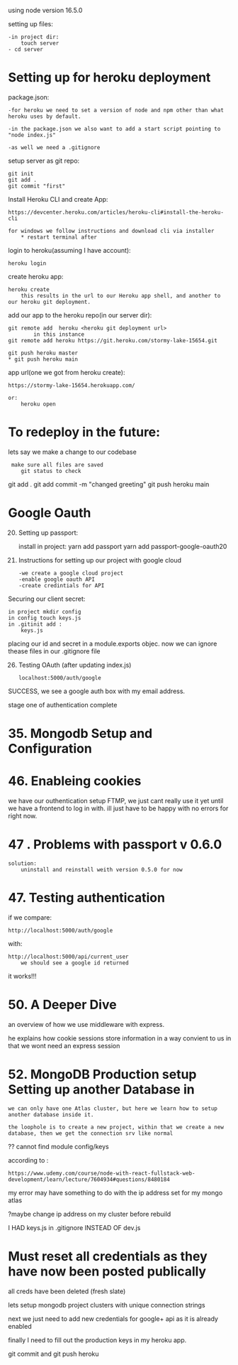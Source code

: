 using node version 16.5.0

setting up files:

    -in project dir:
        touch server
    - cd server

# Setting up for heroku deployment

package.json:

    -for heroku we need to set a version of node and npm other than what heroku uses by default.

    -in the package.json we also want to add a start script pointing to "node index.js"

    -as well we need a .gitignore

setup server as git repo:

    git init
    git add .
    git commit "first"

Install Heroku CLI and create App:

    https://devcenter.heroku.com/articles/heroku-cli#install-the-heroku-cli

    for windows we follow instructions and download cli via installer
        * restart terminal after

login to heroku(assuming I have account):
    
    heroku login

create heroku app:

    heroku create
        this results in the url to our Heroku app shell, and another to our heroku git deployment.

add our app to the heroku repo(in our server dir):

    git remote add  heroku <heroku git deployment url>
            in this instance
    git remote add heroku https://git.heroku.com/stormy-lake-15654.git

    git push heroku master
    * git push heroku main

app url(one we got from heroku create):

    https://stormy-lake-15654.herokuapp.com/

    or:
        heroku open

# To redeploy in the future:

lets say we make a change to our codebase

     make sure all files are saved
        git status to check 

git add .
git add commit -m "changed greeting"
git push heroku main

# Google Oauth

20. Setting up passport:

    install in project:
        yarn add passport
        yarn add passport-google-oauth20

23. Instructions for setting up our project with google cloud

        -we create a google cloud project
        -enable google oauth API
        -create credintials for API

Securing our client secret:

    in project mkdir config
    in config touch keys.js
    in .gitinit add :
        keys.js

placing our id and secret in a module.exports objec. now we can ignore thease files in our .gitignore file 

26. Testing OAuth (after updating index.js)

        localhost:5000/auth/google
SUCCESS, we see a google auth box with my email address.

stage one of authentication complete

# 35. Mongodb Setup and Configuration

# 46. Enableing cookies

we have our outhentication setup FTMP, we just cant really use it yet until we have a frontend to log in with.
ill just have to be happy with no errors for right now. 

# 47 . Problems with passport v 0.6.0

    solution:
        uninstall and reinstall weith version 0.5.0 for now

# 47. Testing authentication

if we compare:

    http://localhost:5000/auth/google

with:

    http://localhost:5000/api/current_user
        we should see a google id returned

it works!!!

# 50. A Deeper Dive

an overview of how we use middleware with express.

he explains how cookie sessions store information in a way convient to us in that we wont need an express session

# 52. MongoDB Production setup Setting up another Database in 

    we can only have one Atlas cluster, but here we learn how to setup another database inside it. 

    the loophole is to create a new project, within that we create a new database, then we get the connection srv like normal

?? cannot find module config/keys

according to :

    https://www.udemy.com/course/node-with-react-fullstack-web-development/learn/lecture/7604934#questions/8480184

my error may have something to do with the ip address set for my mongo atlas

?maybe change ip address on my cluster before rebuild

I HAD keys.js in .gitignore INSTEAD OF  dev.js

# Must reset all credentials as they have now been posted publically

all creds have been deleted (fresh slate)

lets setup mongodb project clusters with unique connection strings

next we just need to add new credentials for google+ api as it is already enabled

finally I need to fill out the production keys in my heroku app.

git  commit and git push heroku